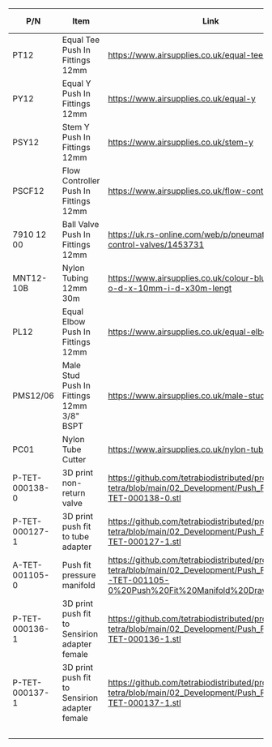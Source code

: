 | P/N            	| Item                                   	| Link                                                                                                             	| No off 	| Cost    	|
|----------------	|----------------------------------------	|------------------------------------------------------------------------------------------------------------------	|--------	|---------	|
| PT12           	| Equal Tee Push In Fittings 12mm       	| https://www.airsupplies.co.uk/equal-tee-12303                                                                    	| 6      	  | £1.94   	|
| PY12           	| Equal Y Push In Fittings 12mm           	| https://www.airsupplies.co.uk/equal-y                                                                           | 2      	  | £4.19   	|
| PSY12          	| Stem Y Push In Fittings 12mm          	| https://www.airsupplies.co.uk/stem-y                                                                             | 4      	 | £10.14  	 |
| PSCF12         	| Flow Controller Push In Fittings 12mm 	| https://www.airsupplies.co.uk/flow-controller                                                                    	| 4      	  | £14.22  	|
| 7910 12 00     	| Ball Valve Push In Fittings 12mm      	| https://uk.rs-online.com/web/p/pneumatic-manual-control-valves/1453731                                           | 8      	 | £19.00  	 |
|MNT12-10B       	| Nylon Tubing 12mm 30m                 	| https://www.airsupplies.co.uk/colour-blue-12mm-o-d-x-10mm-i-d-x30m-lengt                                  	    | 1      	  | £40.23  	|
| PL12           	| Equal Elbow Push In Fittings 12mm     	| https://www.airsupplies.co.uk/equal-elbow-12395                                                                  	| 8      	  | £2.06   	|
| PMS12/06       	| Male Stud Push In Fittings 12mm 3/8" BSPT  	| https://www.airsupplies.co.uk/male-stud-11886                                                                | 38     	  | £1.84   	|
| PC01           	| Nylon Tube Cutter                      	| https://www.airsupplies.co.uk/nylon-tube-cutter                                                                  	| 1      	  | £2.62   	|
| P-TET-000138-0 	| 3D print non-return valve          	| https://github.com/tetrabiodistributed/project-tetra/blob/main/02_Development/Push_Fit_Design/P-TET-000138-0.stl 	| 9      	  |         	|
| P-TET-000127-1 	| 3D print push fit to tube adapter   | https://github.com/tetrabiodistributed/project-tetra/blob/main/02_Development/Push_Fit_Design/P-TET-000127-1.stl 	| 10     	  |         	|
| A-TET-001105-0 	| Push fit pressure manifold              | https://github.com/tetrabiodistributed/project-tetra/blob/main/02_Development/Push_Fit_Design/D-TET-001105-0%20Push%20Fit%20Manifold%20Drawing.pdf| 1     	  |         	|
| P-TET-000136-1 	| 3D print push fit to Sensirion adapter female   | https://github.com/tetrabiodistributed/project-tetra/blob/main/02_Development/Push_Fit_Design/P-TET-000136-1.stl 	| 4     	  |         	|
| P-TET-000137-1 	| 3D print push fit to Sensirion adapter female    | https://github.com/tetrabiodistributed/project-tetra/blob/main/02_Development/Push_Fit_Design/P-TET-000137-1.stl 	| 4     	  |         	|
|                	|                                        	|                                                                                                              | Total  	  | £398.71 	|

